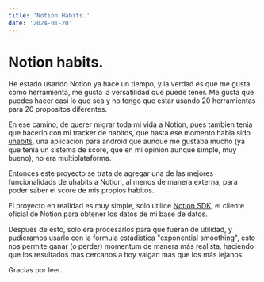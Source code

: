 ```yaml
---
title: 'Notion Habits.'
date: '2024-01-20'
---
```


# Notion habits. 

He estado usando Notion ya hace un tiempo, y la verdad es que me gusta como herramienta, me gusta la versatilidad que puede tener. Me gusta que puedes hacer casi lo que sea y no tengo que estar usando 20 herramientas para 20 propositos diferentes.

En ese camino, de querer migrar toda mi vida a Notion, pues tambien tenia que hacerlo con mi tracker de habitos, que hasta ese momento habia sido [uhabits](https://github.com/iSoron/uhabits/), una aplicación para android que aunque me gustaba mucho (ya que tenia un sistema de score, que en mi opinión aunque simple, muy bueno), no era multiplataforma. 

Entonces este proyecto se trata de agregar una de las mejores funcionalidads de uhabits a Notion, al menos de manera externa, para poder saber el score de mis propios habitos.

El proyecto en realidad es muy simple, solo utilice [Notion SDK](https://github.com/makenotion/notion-sdk-js), el cliente oficial de Notion para obtener los datos de mi base de datos. 

Después de esto, solo era procesarlos para que fueran de utilidad, y pudieramos usarlo con la formula estadistica "exponential smoothing", esto nos permite ganar (o perder) momentum de manera más realista, haciendo que los resultados mas cercanos a hoy valgan más que los más lejanos. 

Gracias por leer. 
